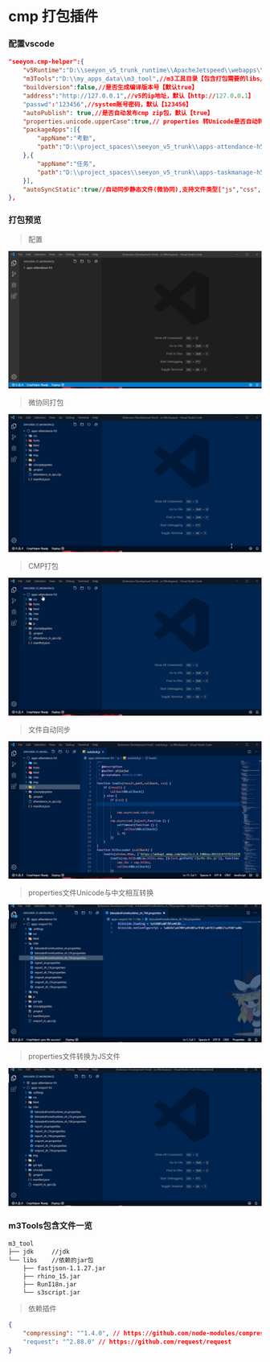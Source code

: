# cmp 打包插件

### 配置vscode

```json
"seeyon.cmp-helper":{
    "v5Runtime":"D:\\seeyon_v5_trunk_runtime\\ApacheJetspeed\\webapps\\seeyon",// v5运行目录
    "m3Tools":"D:\\my_apps_data\\m3_tool",//m3工具目录【包含打包需要的libs/xxx.jar和jdk】
    "buildversion":false,//是否生成编译版本号【默认true】
    "address":"http://127.0.0.1",//v5的ip地址，默认【http://127.0.0.1】
    "passwd":"123456",//system账号密码，默认【123456】
    "autoPublish": true,//是否自动发布cmp zip包，默认【true】
    "properties.unicode.upperCase":true,// properties 转Unicode是否自动转大写[默认true]
    "packageApps":[{
        "appName":"考勤",
        "path":"D:\\project_spaces\\seeyon_v5_trunk\\apps-attendance-h5"
    },{
        "appName":"任务",
        "path":"D:\\project_spaces\\seeyon_v5_trunk\\apps-taskmanage-h5",
    }],
    "autoSyncStatic":true//自动同步静态文件(微协同),支持文件类型["js","css","json","svg","ttf","eot","woff","png","jpg","bmp","jpeg"]
},
```

### 打包预览

> 配置

![配置](https://raw.githubusercontent.com/shuqiyige/cmp-helper/master/doc/config.gif "配置截图")

> 微协同打包

![微协同打包](https://raw.githubusercontent.com/shuqiyige/cmp-helper/master/doc/wechatpack.gif "右键截图")

> CMP打包

![CMP打包](https://raw.githubusercontent.com/shuqiyige/cmp-helper/master/doc/cmppack.gif "右键截图")

> 文件自动同步

![文件自动同步](https://raw.githubusercontent.com/shuqiyige/cmp-helper/master/doc/autoSync.gif "文件自动同步")

> properties文件Unicode与中文相互转换

![properties文件Unicode与中文相互转换](https://raw.githubusercontent.com/shuqiyige/cmp-helper/master/doc/unicodeCvt.gif "properties文件Unicode与中文相互转换")

> properties文件转换为JS文件

![properties文件转换为JS文件](https://raw.githubusercontent.com/shuqiyige/cmp-helper/master/doc/propTojs.gif "properties文件转换为JS文件")


### m3Tools包含文件一览

```
m3_tool
├── jdk     //jdk
└── libs    //依赖的jar包
    ├── fastjson-1.1.27.jar
    ├── rhino_15.jar
    ├── RunI18n.jar
    └── s3script.jar
```


> 依赖插件

```json
{
    "compressing": "^1.4.0", // https://github.com/node-modules/compressing
    "request": "^2.88.0" // https://github.com/request/request
}
```